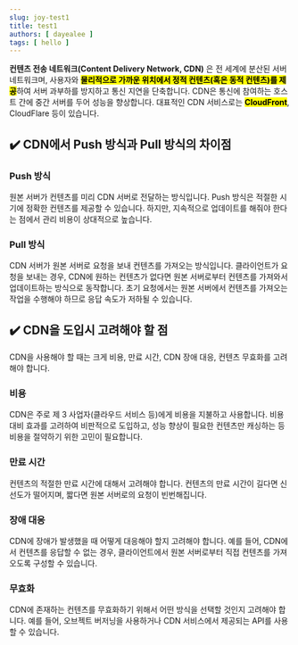 ```yaml
---
slug: joy-test1
title: test1
authors: [ dayealee ]
tags: [ hello ]
---
```


**컨텐츠 전송 네트워크(Content Delivery Network, CDN)** 은 전 세계에 분산된 서버 네트워크며, 사용자와 <mark>**물리적으로 가까운 위치에서 정적 컨텐츠(혹은 동적 컨텐츠)를 제공**</mark>하여 서버 과부하를 방지하고 통신 지연을 단축합니다. CDN은 통신에 참여하는 호스트 간에 중간 서버를 두어 성능을 향상합니다. 대표적인 CDN 서비스로는 <mark>**CloudFront**</mark>, CloudFlare 등이 있습니다.

## ✔️ CDN에서 Push 방식과 Pull 방식의 차이점
### Push 방식
원본 서버가 컨텐츠를 미리 CDN 서버로 전달하는 방식입니다. Push 방식은 적절한 시기에 정확한 컨텐츠를 제공할 수 있습니다. 하지만, 지속적으로 업데이트를 해줘야 한다는 점에서 관리 비용이 상대적으로 높습니다.

### Pull 방식
CDN 서버가 원본 서버로 요청을 보내 컨텐츠를 가져오는 방식입니다. 클라이언트가 요청을 보내는 경우, CDN에 원하는 컨텐츠가 없다면 원본 서버로부터 컨텐츠를 가져와서 업데이트하는 방식으로 동작합니다. 초기 요청에서는 원본 서버에서 컨텐츠를 가져오는 작업을 수행해야 하므로 응답 속도가 저하될 수 있습니다.

## ✔️ CDN을 도입시 고려해야 할 점
CDN을 사용해야 할 때는 크게 비용, 만료 시간, CDN 장애 대응, 컨텐츠 무효화를 고려해야 합니다.

### 비용
CDN은 주로 제 3 사업자(클라우드 서비스 등)에게 비용을 지불하고 사용합니다. 비용 대비 효과를 고려하여 비판적으로 도입하고, 성능 향상이 필요한 컨텐츠만 캐싱하는 등 비용을 절약하기 위한 고민이 필요합니다.

### 만료 시간
컨텐츠의 적절한 만료 시간에 대해서 고려해야 합니다. 컨텐츠의 만료 시간이 길다면 신선도가 떨어지며, 짧다면 원본 서버로의 요청이 빈번해집니다.

### 장애 대응
CDN에 장애가 발생했을 때 어떻게 대응해야 할지 고려해야 합니다. 예를 들어, CDN에서 컨텐츠를 응답할 수 없는 경우, 클라이언트에서 원본 서버로부터 직접 컨텐츠를 가져오도록 구성할 수 있습니다.

### 무효화
CDN에 존재하는 컨텐츠를 무효화하기 위해서 어떤 방식을 선택할 것인지 고려해야 합니다. 예를 들어, 오브젝트 버저닝을 사용하거나 CDN 서비스에서 제공되는 API를 사용할 수 있습니다.